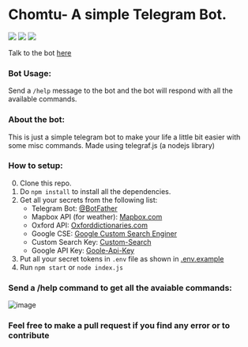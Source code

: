 # Chomtu- A simple Telegram Bot.

<img src="https://img.shields.io/static/v1?label=Telegram&message=Bot&color=blue"> <img src="https://img.shields.io/static/v1?message=Nodejs&color=green&label=Runtime"> <img src="https://img.shields.io/static/v1?message=>=4.0.3&color=orange&label=Telegraf.js">

Talk to the bot [here](t.me/ChomtuBot)

### Bot Usage:
Send a `/help` message to the bot and the bot will respond with all the available commands.

### About the bot:
This is just a simple telegram bot to make your life a little bit easier with some misc commands. Made using telegraf.js (a nodejs library) <br /> 

### How to setup:
0. Clone this repo.
1. Do `npm install` to install all the dependencies.
2. Get all your secrets from the following list:
	* Telegram Bot: [@BotFather](https://t.me/BotFather)
	* Mapbox API (for weather): [Mapbox.com](https://docs.mapbox.com/help/glossary/access-token/)
	* Oxford API: [Oxforddictionaries.com](https://developer.oxforddictionaries.com)
	* Google CSE: [Google Custom Search Enginer](https://support.google.com/programmable-search/answer/2649143?hl=en)
	* Custom Search Key: [Custom-Search](https://developers.google.com/custom-search/v1/introduction)
	* Google API Key: [Goole-Api-Key](https://developers.google.com/maps/documentation/javascript/get-api-key)
3. Put all your secret tokens in `.env` file as shown in [.env.example](https://github.com/arsen1c/chomtu-telegram-bot/blob/master/.env.example)
4. Run `npm start` or `node index.js`

### Send a /help command to get all the avaiable commands:
![image](https://user-images.githubusercontent.com/46086050/116827337-1b93ca00-abb6-11eb-84a8-60d8b8820295.png)
<br>
### Feel free to make a pull request if you find any error or to contribute
